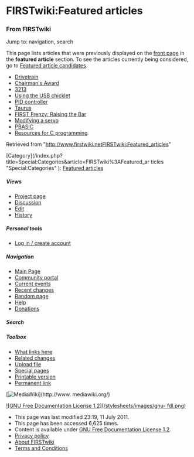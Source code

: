 

# FIRSTwiki:Featured articles

### From FIRSTwiki

Jump to: navigation, search

This page lists articles that were previously displayed on the [front
page](Main_Page "Main Page" ) in the **featured article** section.
To see the articles currently being considered, go to [Featured article
candidates](FIRSTwiki:Featured_article_candidates
"FIRSTwiki:Featured article candidates" ).

  * [Drivetrain](Drivetrain "Drivetrain" )
  * [Chairman's Award](Chairman%27s_Award "Chairman's Award" )
  * [3213](3213 "3213" )
  * [Using the USB chicklet](Using_the_USB_chicklet "Using the USB chicklet" )
  * [PID controller](PID_controller "PID controller" )
  * [Taurus](Taurus_%281073%29 "Taurus \(1073\)" )
  * [FIRST Frenzy: Raising the Bar](FIRST_Frenzy:_Raising_the_Bar "FIRST Frenzy: Raising the Bar" )
  * [Modifying a servo](Modifying_a_servo "Modifying a servo" )
  * [PBASIC](PBASIC "PBASIC" )
  * [Resources for C programming](Resources_for_C_programming "Resources for C programming" )

Retrieved from
"<http://www.firstwiki.netFIRSTwiki:Featured_articles>"

[Category](/index.php?title=Special:Categories&article=FIRSTwiki%3AFeatured_ar
ticles "Special:Categories" ): [Featured
articles](Category:Featured_articles "Category:Featured articles" )

##### Views

  * [Project page](FIRSTwiki:Featured_articles)
  * [Discussion](/index.php?title=FIRSTwiki_talk:Featured_articles&action=edit)
  * [Edit](/index.php?title=FIRSTwiki:Featured_articles&action=edit)
  * [History](/index.php?title=FIRSTwiki:Featured_articles&action=history)

##### Personal tools

  * [Log in / create account](/index.php?title=Special:Userlogin&returnto=FIRSTwiki:Featured_articles)

[](Main_Page "Main Page" )

##### Navigation

  * [Main Page](Main_Page)
  * [Community portal](FIRSTwiki:Community_portal)
  * [Current events](Current_events)
  * [Recent changes](Special:Recentchanges)
  * [Random page](Special:Random)
  * [Help](FIRSTwiki:Help)
  * [Donations](FIRSTwiki:Site_support)

##### Search



##### Toolbox

  * [What links here](Special:Whatlinkshere/FIRSTwiki:Featured_articles)
  * [Related changes](Special:Recentchangeslinked/FIRSTwiki:Featured_articles)
  * [Upload file](Special:Upload)
  * [Special pages](Special:Specialpages)
  * [Printable version](/index.php?title=FIRSTwiki:Featured_articles&printable=yes)
  * [Permanent link](/index.php?title=FIRSTwiki:Featured_articles&oldid=80764)

[![MediaWiki](/skins/common/images/poweredby_mediawiki_88x31.png)](http://www.
mediawiki.org/)

[![GNU Free Documentation License 1.2](/stylesheets/images/gnu-
fdl.png)](http://www.gnu.org/copyleft/fdl.html)

  * This page was last modified 23:19, 11 July 2011.
  * This page has been accessed 6,625 times.
  * Content is available under [GNU Free Documentation License 1.2](http://www.gnu.org/copyleft/fdl.html "http://www.gnu.org/copyleft/fdl.html" ).
  * [Privacy policy](FIRSTwiki:Privacy_policy "FIRSTwiki:Privacy policy" )
  * [About FIRSTwiki](FIRSTwiki:About "FIRSTwiki:About" )
  * [Terms and Conditions](FIRSTwiki:Terms_and_conditions "FIRSTwiki:Terms and conditions" )

